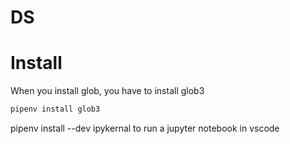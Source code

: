 # DS

# Install
When you install glob, you have to install glob3
```sh
pipenv install glob3
```

pipenv install --dev ipykernal to run a jupyter notebook in vscode